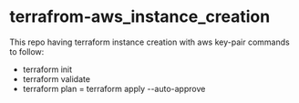 # terrafrom-aws_instance_creation
This repo having terraform instance creation with aws key-pair
commands to follow:
- terraform init
- terraform validate
- terraform plan
= terraform apply --auto-approve
